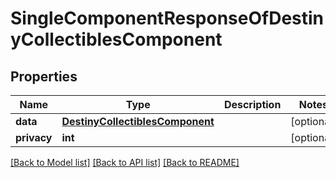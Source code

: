 # SingleComponentResponseOfDestinyCollectiblesComponent

## Properties
Name | Type | Description | Notes
------------ | ------------- | ------------- | -------------
**data** | [**DestinyCollectiblesComponent**](DestinyCollectiblesComponent.md) |  | [optional] 
**privacy** | **int** |  | [optional] 

[[Back to Model list]](../README.md#documentation-for-models) [[Back to API list]](../README.md#documentation-for-api-endpoints) [[Back to README]](../README.md)



